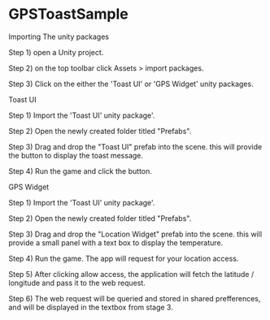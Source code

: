 # GPSToastSample

Importing The unity packages

Step 1) open a Unity project.

Step 2) on the top toolbar click Assets > import packages.

Step 3) Click on the either the 'Toast UI' or 'GPS Widget' unity packages. 


Toast UI

Step 1) Import the 'Toast UI' unity package'.

Step 2) Open the newly created folder titled "Prefabs".

Step 3) Drag and drop the "Toast UI" prefab into the scene. this will provide the button to display the toast message.

Step 4) Run the game and click the button.


GPS Widget

Step 1) Import the 'Toast UI' unity package'.

Step 2) Open the newly created folder titled "Prefabs".

Step 3) Drag and drop the "Location Widget" prefab into the scene. this will provide a small panel with a text box to display the temperature.

Step 4) Run the game. The app will request for your location access.

Step 5) After clicking allow access, the application will fetch the latitude / longitude and pass it to the web request.

Step 6) The web request will be queried and stored in shared prefferences, and will be displayed in the textbox from stage 3.

